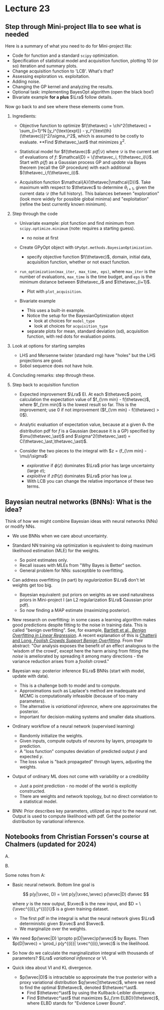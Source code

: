 # Lecture 23

## Step through Mini-project IIIa to see what is needed

Here is a summary of what you need to do for Mini-project IIIa:

* Code for function and a standard `scipy` optimization.
* Specification of statistical model and acquisition function, plotting 10 (or so) iteration and summary plots.
* Change acquisition function to 'LCB'. What's that?
* Assessing exploration vs. exploitation.
* Adding noise.
* Changing the GP kernel and analyzing the results.
* Optional task: implementing BayesOpt algorithm (open the black box!)
* Bivariate example **for a plus** $\Lra$ follow details. 

Now go back to [](/notebooks/Machine_learning/Bayesian_optimization_test) and see where these elements come from.

1. Ingredients:

    * Objective function to optimize 
        $f(\thetavec) = \chi^2(\thetavec) = \sum_{i=1}^N [y_i^{\text{expt}} - y_i^{\text{th}(\thetavec)}]^2/\sigma_i^2$, which is assumed to be costly to evaluate.
        **Find $\thetavec_\ast$ that minimizes $\chi^2$.

    * Statistical model for $f(\thetavec)$: $p(f | \mathcal{D})$ where $\mathcal{D}$ is the current set of evaluations of $f$:
    $\mathcal{D} = \{\thetavec_i, f(\thetavec_i)\}$. Start with $p(f)$ as a Gaussian process GP and *update* via Bayes theorem (recall the GP procedure) with each additional $(\thetavec_i,f(\thetavec_i))$.

    * Acquisition function $\mathcal{A}(\thetavec|\mathcal{D})$. Take maximum with respect to $\thetavec$ to determine $\theta_{i+1}$, given the current data $\mathcal{D}$ (the full history). This balances between "exploration" (look more widely for possible global minima) and "exploitation" (refine the best currently known minimum).

2. Step through the code

    * Univariate example: plot function and find minimum from `scipy.optimize.minimum` (note: requires a starting guess).
        * no noise at first

    * Create GPyOpt object with `GPyOpt.methods.BayesianOptimization`.
        * specify objective function $f(\thetavec)$, domain, initial data, acquisition function, whether or not exact function.

    * `run_optimization(max_iter, max_time, eps)`, where `max_iter` is the number of evaluations, `max_time` is the time budget, and `eps` is the minimum distance between $\thetavec_i$ and $\thetavec_{i+1}$.
        * Plot with `plot_acquisition`.

    * Bivariate example
        * This uses a built-in example.
        * Notice the setup for the BayesianOptimization object
            * look at choices for `model_type`
            * look at choices for `acquisition_type`
        * separate plots for mean, standard deviation (sd), acquisition function, with red dots for evaluation points.

3. Look at options for starting samples
    * LHS and Mersenne twister (standard rng) have "holes" but the LHS projections are good.
    * Sobol sequence does not have hole.

4. Concluding remarks: step through these.

5. Step back to acquisition function
    
    * Expected improvement $\Lra$ EI. At each $\thetavec$ point, calculation the expectation value of $f_{\rm min} - f(\thetavec)$, where $f_{\rm min}$ is the lowest result so far.
    This is the improvement; use 0 if not improvement ($f_{\rm min} - f(\thetavec) > 0$).

    * Analytic evaluation of expectation value, because at a given $\theta_\ast$ the distribution pdf for $f$ is a Gaussian (because it is a GP) specified by $\mu(\thetavec_\ast)$ and $\sigma^2(\thetavec_\ast) = C(\thetavec_\ast,\thetavec_\ast)$.

    * Consider the two pieces to the integral with $z = (f_{\rm min} - \mu)/\sigma$:
        * *explorative* if $\phi(z)$ dominates $\Lra$ prior has large uncertainty (large $\sigma$);
        * *exploitive* if $z\Phi(z)$ dominates $\Lra$ prior has low $\mu$.
        * With LCB you can change the relative importance of these two terms.

## Bayesian neutral networks (BNNs): What is the idea?

Think of how we might combine Bayesian ideas with neural networks (NNs) or modify NNs.

* We use BNNs when we care about uncertainty.

* Standard NN training via optimization is equivalent to doing maximum likelihood estimation (MLE) for the weights.
    * So point estimates only.
    * Recall issues with MLEs from "Why Bayes is Better" section.
    * General problem for NNs: susceptible to overfitting.

* Can address overfitting (in part) by *regularization* $\Lra$ don't let weights get too big.
    * Bayesian equivalent: put priors on weights as we used naturalness priors in Mini-project I (an L2 regularization $\Lra$ Gaussian prior pdf).
    * So now finding a MAP estimate (maximizing posterior).

* New research on overfitting: in some cases a learning algorithm makes good predictions despite fitting to the noise in training data. This is called "benign overfitting". See, for example, [Bartlett et al., *Benign Overfitting in Linear Regression*](https://arxiv.org/abs/1906.11300). A recent explanation of this is [Chatterji and Long, *Foolish Crowds Support Benign Overfitting*](https://arxiv.org/abs/2110.02914). From their abstract: "Our analysis exposes the benefit of an effect analogous to the 'wisdom of the crowd', except here the harm arising from fitting the *noise* is ameliorated by spreading it among many directions - the variance reduction arises from a *foolish* crowd."

* Bayesian way: posterior inference $\Lra$ BNNs (start with model, update with data).
    * This is a challenge both to model and to compute.
    * Approximations such as Laplace's method are inadequate and MCMC is computationally infeasible (because of too many parameters).
    * The alternative is *variational inference*, where one approximates the posterior.
    * Important for decision-making systems and smaller data situations.

* Ordinary workflow of a neural network (supervised learning)
    * Randomly initialize the weights.
    * Given inputs, compute outputs of neurons by layers, propagate to prediction.
    * A "loss function" computes deviation of predicted output $\hat y$ and expected $y$.
    * The loss value is "back propagated" through layers, adjusting the weights.
* Output of ordinary ML does not come with variability or a credibility
    * Just a point prediction - no model of the world is explicitly constructed.
    * There are weights and network topology, but no direct correlation to a statistical model.

* BNN: Prior describes key parameters, utilized as input to the neural net. Output is used to compute likelihood with pdf. Get the posterior distribution by variational inference.

## Notebooks from Christian Forssen's course at Chalmers (updated for 2024)

A. [](/notebooks/Machine_learning/Bayesian_neural_networks_tif285.ipynb)

B. [](/notebooks/Machine_learning/bayesian_neural_network_advi.ipynb) 

Some notes from A:
* Basic neural network. Bottom line goal is

    $$
     p(y|\xvec, D) = \int p(y|\xvec,\wvec) p(\wvec|D) d\wvec
    $$  

    where $y$ is the new output, $\xvec$ is the new input, and $D = \{\xvec^{(i)},y^{(i)}\}$ is a given training dataset.
    * The first pdf in the integral is what the neural network gives $\Lra$ deterministic given $\xvec$ and $\wvec$.
    * We marginalize over the weights.

* We need $p(\wvec|D) \propto p(D|\wvec)p(\wvec)$ by Bayes.
Then $p(D|\wvec) = \prod_i p(y^{(i)}| \xvec^{(i)},\wvec)$ is the likelihood.

* So how do we calculate the marginalization integral with thousands of parameters? $\Lra$ *variational inference* or VI.

* Quick idea about VI and KL divergence.
    * $p(\wvec|D)$ is intractable so approximate the true posterior with a proxy variational distribution $q(\wvec|\thetavec)$, where we need to find the optimal $\thetavec$, denoted $\thetavec^\ast$.
        * Find $\thetavec^\ast$ by using the Kullback-Leibler divergence.
        * Find $\thetavec^\ast$ that maximizes $J_{\rm ELBD}(\thetavec)$, where ELBD stands for "Evidence Lower Bound".


